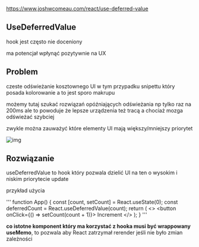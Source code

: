 https://www.joshwcomeau.com/react/use-deferred-value

## UseDeferredValue

hook jest często nie doceniony 

ma potencjał wpłynąć pozytywnie na UX

## Problem 

czeste odświeżanie kosztownego UI w tym przypadku snipettu który posada kolorowanie a to jest sporo makrupu

możemy tutaj szukać rozwiązań opóźniających odświeżania np tylko raz na 200ms ale to powoduje że lepsze urządzenia też tracą a chociaż mozga odświeżać szybciej 

zwykle można zauważyć które elementy UI mają większy/mniejszy priorytet 

![img](https://www.joshwcomeau.com/images/use-deferred-value/high-vs-low-priority.png)

## Rozwiązanie 

useDeferredValue to hook który pozwala dzielić UI na ten o wysokim i niskim priorytecie update 

przykład użycia

'''
function App() {
  const [count, setCount] = React.useState(0);
  const deferredCount = React.useDeferredValue(count);
  return (
    <>
      <ImportantStuff count={count} />
      <SlowStuff count={deferredCount} />
      <button onClick={() => setCount(count + 1)}>
        Increment
      </button>
    </>
  );
}
'''

**co istotne komponent który ma korzystać z hooka musi być wrappowany useMemo**, to pozwala aby React zatrzymał rerender jeśli nie było zmian zależności 





